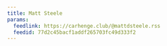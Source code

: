 ```yaml
---
title: Matt Steele
params:
  feedlink: https://carhenge.club/@mattdsteele.rss
  feedid: 77d2c45bacf1addf265703fc49d333f2
---
```


